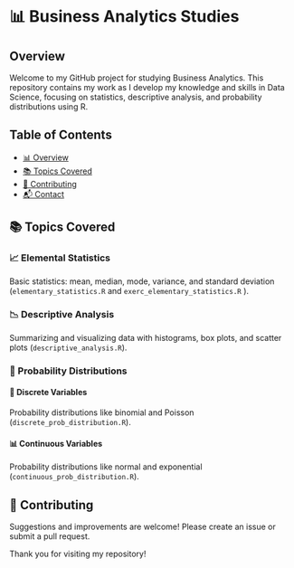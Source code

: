 # 📊 Business Analytics Studies

## Overview

Welcome to my GitHub project for studying Business Analytics. This repository contains my work as I develop my knowledge and skills in Data Science, focusing on statistics, descriptive analysis, and probability distributions using R.

## Table of Contents

- [📊 Overview](#overview)
- [📚 Topics Covered](#topics-covered)
- [🤝 Contributing](#contributing)
- [📬 Contact](#contact)

## 📚 Topics Covered
### 📈 Elemental Statistics
  Basic statistics: mean, median, mode, variance, and standard deviation (`elementary_statistics.R` and `exerc_elementary_statistics.R` ).

### 📉 Descriptive Analysis
  Summarizing and visualizing data with histograms, box plots, and scatter plots (`descriptive_analysis.R`).

### 🎲 Probability Distributions
 #### 🎲 Discrete Variables
  Probability distributions like binomial and Poisson (`discrete_prob_distribution.R`).

 #### 📊 Continuous Variables
  Probability distributions like normal and exponential (`continuous_prob_distribution.R`).

## 🤝 Contributing
Suggestions and improvements are welcome! Please create an issue or submit a pull request.

Thank you for visiting my repository!
